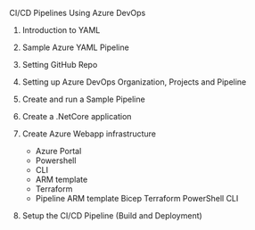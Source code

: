 CI/CD Pipelines Using Azure DevOps

1. Introduction to YAML
2. Sample Azure YAML Pipeline
3. Setting GitHub Repo
4. Setting up Azure DevOps Organization, Projects and Pipeline
5. Create and run a Sample Pipeline
6. Create a .NetCore application
7. Create Azure Webapp infrastructure 
   - Azure Portal
   - Powershell
   - CLI
   - ARM template
   - Terraform
   - Pipeline
      ARM template
      Bicep
      Terraform 
      PowerShell
      CLI

8. Setup the CI/CD Pipeline (Build and Deployment)

